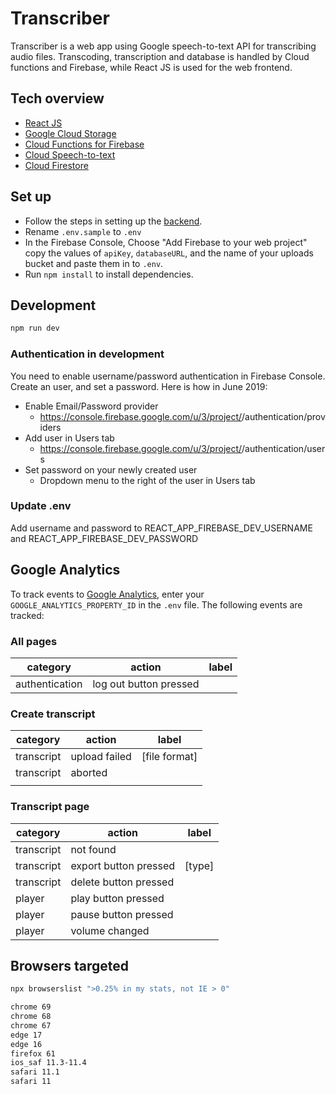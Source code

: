 # Transcriber

Transcriber is a web app using Google speech-to-text API for transcribing audio files. Transcoding, transcription and database is handled by Cloud functions and Firebase, while React JS is used for the web frontend.

## Tech overview

* [React JS](https://reactjs.org)
* [Google Cloud Storage](https://cloud.google.com/storage/)
* [Cloud Functions for Firebase](https://firebase.google.com/docs/functions/)
* [Cloud Speech-to-text](https://cloud.google.com/speech-to-text/)
* [Cloud Firestore](https://firebase.google.com/docs/firestore/)

## Set up

- Follow the steps in setting up the [backend](https://github.com/nrkno/transcriber-backend).
- Rename `.env.sample` to `.env`
- In the Firebase Console, Choose "Add Firebase to your web project" copy the values of `apiKey`, `databaseURL`, and the name of your uploads bucket and paste them in to `.env`.
- Run `npm install` to install dependencies.

## Development

```sh
npm run dev
```

### Authentication in development

You need to enable username/password authentication in Firebase Console. Create an user, and set a password.
Here is how in June 2019:
* Enable Email/Password provider
  * https://console.firebase.google.com/u/3/project/<your firebase project>/authentication/providers
* Add user in Users tab
  * https://console.firebase.google.com/u/3/project/<your firebase project>/authentication/users
* Set password on your newly created user
  * Dropdown menu to the right of the user in Users tab 
  
### Update .env

Add username and password to REACT_APP_FIREBASE_DEV_USERNAME and REACT_APP_FIREBASE_DEV_PASSWORD 


## Google Analytics

To track events to [Google Analytics](https://analytics.google.com/analytics/web), enter your `GOOGLE_ANALYTICS_PROPERTY_ID` in the `.env` file. The following events are tracked:

### All pages

| category       | action                 | label |
| -------------- | ---------------------- | ----- |
| authentication | log out button pressed |       |

### Create transcript

| category   | action        | label         |
| ---------- | ------------- | ------------- |
| transcript | upload failed | [file format] |
| transcript | aborted       |               |
|            |               |               |

### Transcript page

| category   | action                | label  |
| ---------- | --------------------- | ------ |
| transcript | not found             |        |
| transcript | export button pressed | [type] |
| transcript | delete button pressed |        |
| player     | play button pressed   |        |
| player     | pause button pressed  |        |
| player     | volume changed        |        |

## Browsers targeted

```sh
npx browserslist ">0.25% in my stats, not IE > 0"

chrome 69
chrome 68
chrome 67
edge 17
edge 16
firefox 61
ios_saf 11.3-11.4
safari 11.1
safari 11
```
